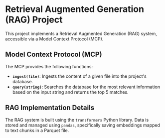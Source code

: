 # Retrieval Augmented Generation (RAG) Project

This project implements a Retrieval Augmented Generation (RAG) system, accessible via a Model Context Protocol (MCP).

## Model Context Protocol (MCP)

The MCP provides the following functions:

*   **`ingest(file)`**: Ingests the content of a given file into the project's database.
*   **`query(string)`**: Searches the database for the most relevant information based on the input string and returns the top 5 matches.

## RAG Implementation Details

The RAG system is built using the `transformers` Python library. Data is stored and managed using `pandas`, specifically saving embeddings mapped to text chunks in a Parquet file.
